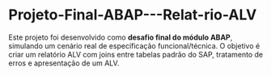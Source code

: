 # Projeto-Final-ABAP---Relat-rio-ALV
Este projeto foi desenvolvido como **desafio final do módulo ABAP**, simulando um cenário real de especificação funcional/técnica.   O objetivo é criar um relatório ALV com joins entre tabelas padrão do SAP, tratamento de erros e apresentação de um ALV.
